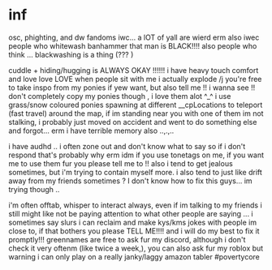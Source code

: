 # inf
  osc, phighting, and dw fandoms iwc... a lOT of yall are wierd erm also iwec people who whitewash banhammer that man is BLACK!!!! also people who think ... blackwashing is a thing (??? )

  cuddle + hiding/hugging is ALWAYS OKAY !!!!!! i have heavy touch comfort and love love LOVE when people sit with me i actually explode /j you're free to take inspo from my ponies if yew want, but also tell me !! i wanna see !! don't completely copy my ponies though , i love them alot ^_^ i use grass/snow coloured ponies spawning at different __cpLocations to teleport (fast travel) around the map, if im standing near you with one of them im not stalking, i probably just moved on accident and went to do something else and forgot... erm i have terrible memory also ..,.,..

  i have audhd .. i often zone out and don't know what to say so if i don't respond that's probably why erm idm if you use tonetags on me, if you want me to use them fur you please tell me to !! also i tend to get jealous sometimes, but i'm trying to contain myself more. i also tend to just like drift away from my friends sometimes ? I don't know how to fix this guys... im trying though ..

  i'm often offtab, whisper to interact always, even if im talking to my friends i still might like not be paying attention to what other people are saying ...
  i sometimes say slurs i can reclaim and make kys/kms jokes with people im close to, if that bothers you please TELL ME!!!! and i will do my best to fix it promptly!!! greennames are free to ask fur my discord, although i don't check it very oftenm (like twice a week,), you can also ask fur my roblox but warning i can only play on a really janky/laggy amazon tabler #povertycore
